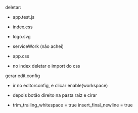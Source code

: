 deletar:

- app.test.js
- index.css
- logo.svg
- serviceWork (não achei)
- app.css

- no index deletar o import do css

gerar edit.config

- ir no editorconfig, e clicar enable(workspace)

- depois botão direito na pasta raiz e cirar

- trim_trailing_whitespace = true
insert_final_newline = true
